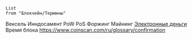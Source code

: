 ```dataview
List
from "Блокчейн/Термины"

```

Вексель
Инндосамент
PoW
PoS
Форжинг
Майнинг
[Электронные деньги](https://ru.wikipedia.org/wiki/Электронные_деньги)
Время блока https://www.coinscan.com/ru/glossary/confirmation